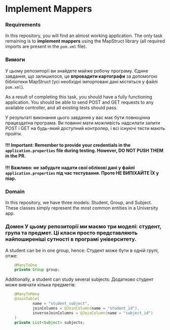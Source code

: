 # Implement Mappers

### Requirements
In this repository, you will find an almost working application. The only task remaining is to **implement mappers** 
using the MapStruct library (all required imports are present in the `pom.xml` file).
### Вимоги
У цьому репозиторії ви знайдете майже робочу програму. Єдине завдання, що залишилося, це **впровадити картографи**
за допомогою бібліотеки MapStruct (усі необхідні імпортовані дані містяться у файлі `pom.xml`).

As a result of completing this task, you should have a fully functioning application. You should be able to send POST and GET
requests to any available controller, and all existing tests should pass.

У результаті виконання цього завдання у вас має бути повноцінна працездатна програма. Ви повинні мати можливість надсилати запити 
POST і GET на будь-який доступний контролер, і всі існуючі тести мають пройти. 

#### !!! Important: Remember to provide your credentials in the `application.properties` file during testing. However, DO NOT PUSH THEM in the PR.
#### !!! Важливо: не забудьте надати свої облікові дані у файлі `application.properties` під час тестування. Проте НЕ ВИПІХАЙТЕ ЇХ у піар.

### Domain
In this repository, we have three models: Student, Group, and Subject. These classes simply represent the most common entities in a University app.
### Домен У цьому репозиторії ми маємо три моделі: студент, група та предмет. Ці класи просто представляють найпоширеніші сутності в програмі університету.
A student can be in one group, hence:
Студент може бути в одній групі, отже:
```java
    @ManyToOne
    private Group group;
```

Additionally, a student can study several subjects:
Додатково студент може вивчати кілька предметів:
```java
    @ManyToMany
    @JoinTable(
            name = "student_subject",
            joinColumns = @JoinColumn(name = "student_id"),
            inverseJoinColumns = @JoinColumn(name = "subject_id")
    )
    private List<Subject> subjects;
```